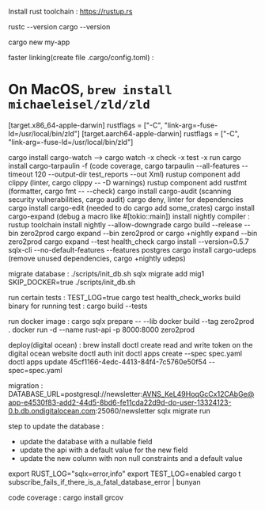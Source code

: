Install rust toolchain : https://rustup.rs

rustc --version
cargo --version

cargo new my-app

faster linking(create file .cargo/config.toml) :
# On MacOS, `brew install michaeleisel/zld/zld`
[target.x86_64-apple-darwin]
rustflags = ["-C", "link-arg=-fuse-ld=/usr/local/bin/zld"]
[target.aarch64-apple-darwin]
rustflags = ["-C", "link-arg=-fuse-ld=/usr/local/bin/zld"]


cargo install cargo-watch --> cargo watch -x check -x test -x run
cargo install cargo-tarpaulin -f (code coverage, cargo tarpaulin --all-features --timeout 120 --output-dir test_reports --out Xml)
rustup component add clippy (linter, cargo clippy -- -D warnings)
rustup component add rustfmt (formatter, cargo fmt -- --check)
cargo install cargo-audit (scanning security vulnerabilities, cargo audit)
cargo deny, linter for dependencies
cargo install cargo-edit (needed to do cargo add some_crates)
cargo install cargo-expand (debug a macro like #[tokio::main])
install nightly compiler : rustup toolchain install nightly --allow-downgrade
cargo build --release --bin zero2prod 
cargo expand --bin zero2prod or cargo +nightly expand --bin zero2prod
cargo expand --test health_check
cargo install --version=0.5.7 sqlx-cli --no-default-features --features postgres
cargo install cargo-udeps (remove unused dependencies, cargo +nightly udeps)



migrate database : 
./scripts/init_db.sh
sqlx migrate add mig1
SKIP_DOCKER=true ./scripts/init_db.sh

run certain tests : 
TEST_LOG=true cargo test health_check_works
build binary for running test : cargo build --tests

run docker image : 
cargo sqlx prepare -- --lib
docker build --tag zero2prod .
docker run -d --name rust-api -p 8000:8000 zero2prod

deploy(digital ocean) : 
brew install doctl
create read and write token on the digital ocean website
doctl auth init
doctl apps create --spec spec.yaml
doctl apps update 45cf1166-4edc-4413-84f4-7c5760e50f54 --spec=spec.yaml

migration : 
 DATABASE_URL=postgresql://newsletter:AVNS_KeL49HoqGcCx12CAbGe@app-e4530f83-add2-44d5-8bd6-fe11cda22d9d-do-user-13324123-0.b.db.ondigitalocean.com:25060/newsletter sqlx migrate run


step to update the database : 
- update the database with a nullable field
- update the api with a default value for the new field
- update the new column with non null constraints and a default value


export RUST_LOG="sqlx=error,info"
export TEST_LOG=enabled
cargo t subscribe_fails_if_there_is_a_fatal_database_error | bunyan


code coverage : cargo install grcov